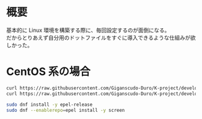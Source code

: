 # 概要
基本的に Linux 環境を構築する際に、毎回設定するのが面倒になる。  
だからとりあえず自分用のドットファイルをすぐに導入できるような仕組みが欲しかった。  


# CentOS 系の場合
```sh
curl https://raw.githubusercontent.com/Giganscudo-Duro/K-project/develop/99-Knowhow_DotFile/00-Linux/vimrc -o ~/.vimrc
curl https://raw.githubusercontent.com/Giganscudo-Duro/K-project/develop/99-Knowhow_DotFile/00-Linux/screenrc -o ~/.screenrc

sudo dnf install -y epel-release
sudo dnf --enablerepo=epel install -y screen
```
